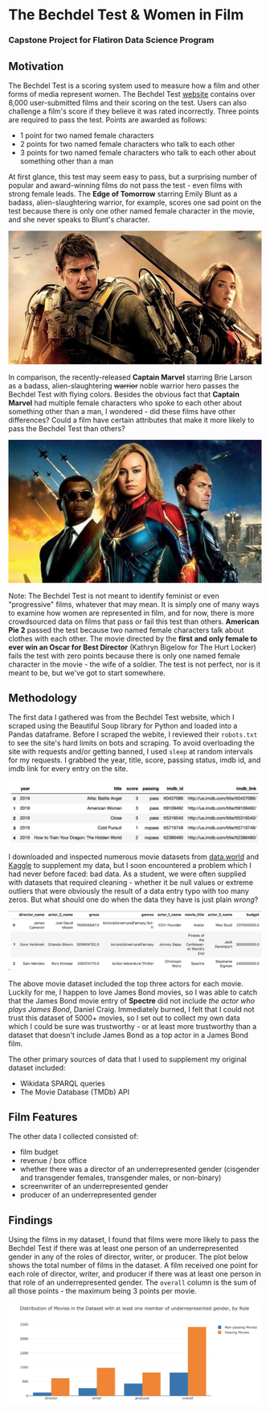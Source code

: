 # The Bechdel Test & Women in Film
### Capstone Project for Flatiron Data Science Program

## Motivation
The Bechdel Test is a scoring system used to measure how a film and other forms of media represent women. The Bechdel Test [website](https://bechdeltest.com/) contains over 8,000 user-submitted films and their scoring on the test. Users can also challenge a film's score if they believe it was rated incorrectly. Three points are required to pass the test. Points are awarded as follows:
* 1 point for two named female characters 
* 2 points for two named female characters who talk to each other
* 3 points for two named female characters who talk to each other about something other than a man

At first glance, this test may seem easy to pass, but a surprising number of popular and award-winning films do not pass the test - even films with strong female leads. The **Edge of Tomorrow** starring Emily Blunt as a badass, alien-slaughtering warrior, for example, scores one sad point on the test because there is only one other named female character in the movie, and she never speaks to Blunt's character. 

![Emily Blunt and Tom Cruise in a promotional photo for movie Edge of Tomorrow](/images/livedierepeat.jpg)

In comparison, the recently-released **Captain Marvel** starring Brie Larson as a badass, alien-slaughtering ~~warrior~~ noble warrior hero passes the Bechdel Test with flying colors. Besides the obvious fact that **Captain Marvel** had multiple female characters who spoke to each other about something other than a man, I wondered - did these films have other differences? Could a film have certain attributes that make it more likely to pass the Bechdel Test than others? 

![Samuel L. Jackson, Brie Larson, and Jude Law in a promotional photo for Captain Marvel](/images/captainmarvel.jpg)

Note: The Bechdel Test is not meant to identify feminist or even "progressive" films, whatever that may mean. It is simply one of many ways to examine how women are represented in film, and for now, there is more crowdsourced data on films that pass or fail this test than others. **American Pie 2** passed the test because two named female characters talk about clothes with each other. The movie directed by the **first and only female to ever win an Oscar for Best Director** (Kathryn Bigelow for The Hurt Locker) fails the test with zero points because there is only one named female character in the movie - the wife of a soldier. The test is not perfect, nor is it meant to be, but we've got to start somewhere.  

## Methodology
The first data I gathered was from the Bechdel Test website, which I scraped using the Beautiful Soup library for Python and loaded into a Pandas dataframe. Before I scraped the webite, I reviewed their `robots.txt` to see the site's hard limits on bots and scraping. To avoid overloading the site with requests and/or getting banned, I used `sleep` at random intervals for my requests. I grabbed the year, title, score, passing status, imdb id, and imdb link for every entry on the site.

![First five rows of dataframe built with data scraped from Bechdel Test website](/images/bechdel_df_head.jpg)

I downloaded and inspected numerous movie datasets from [data.world](https://data.world/) and [Kaggle](https://www.kaggle.com/datasets) to supplement my data, but I soon encountered a problem which I had never before faced: bad data. As a student, we were often supplied with datasets that required cleaning - whether it be null values or extreme outliers that were obviously the result of a data entry typo with too many zeros. But what should one do when the data they have is just plain *wrong*? 

![Dataframe containing director name, top three actor names, movie title, movie genre, budget, and gross](/images/bad_bond_data.png)

The above movie dataset included the top three actors for each movie. Luckily for me, I happen to love James Bond movies, so I was able to catch that the James Bond movie entry of **Spectre** did not include *the actor who plays James Bond*, Daniel Craig. Immediately burned, I felt that I could not trust this dataset of 5000+ movies, so I set out to collect my own data which I could be sure was trustworthy - or at least more trustworthy than a dataset that doesn't include James Bond as a top actor in a James Bond film. 

The other primary sources of data that I used to supplement my original dataset included:
* Wikidata SPARQL queries
* The Movie Database (TMDb) API

## Film Features
The other data I collected consisted of:
* film budget
* revenue / box office
* whether there was a director of an underrepresented gender (cisgender and transgender females, transgender males, or non-binary)
* screenwriter of an underrepresented gender
* producer of an underrepresented gender

## Findings
Using the films in my dataset, I found that films were more likely to pass the Bechdel Test if there was at least one person of an underrepresented gender in any of the roles of director, writer, or producer. The plot below shows the total number of films in the dataset. A film received one point for each role of director, writer, and producer if there was at least one person in that role of an underrepresented gender. The `overall` column is the sum of all those points - the maximum being 3 points per movie. 

![Bar graph showing the difference between films that pass and fail the Bechdel Test and presence of crew members of an underrepresented gender](/images/crew_gender.png)

